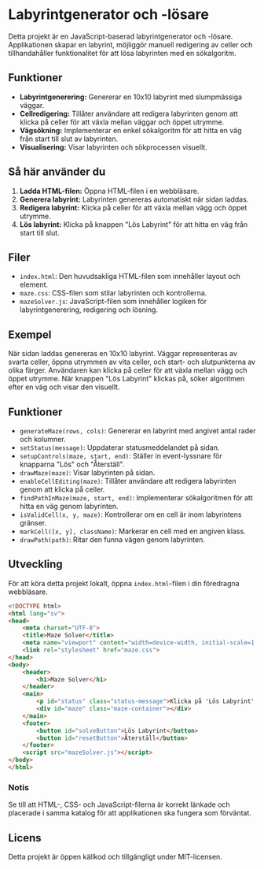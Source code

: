 # Labyrintgenerator och -lösare

Detta projekt är en JavaScript-baserad labyrintgenerator och -lösare. Applikationen skapar en labyrint, möjliggör manuell redigering av celler och tillhandahåller funktionalitet för att lösa labyrinten med en sökalgoritm.

## Funktioner

- **Labyrintgenerering:** Genererar en 10x10 labyrint med slumpmässiga väggar.
- **Cellredigering:** Tillåter användare att redigera labyrinten genom att klicka på celler för att växla mellan väggar och öppet utrymme.
- **Vägsökning:** Implementerar en enkel sökalgoritm för att hitta en väg från start till slut av labyrinten.
- **Visualisering:** Visar labyrinten och sökprocessen visuellt.

## Så här använder du

1. **Ladda HTML-filen:** Öppna HTML-filen i en webbläsare.
2. **Generera labyrint:** Labyrinten genereras automatiskt när sidan laddas.
3. **Redigera labyrint:** Klicka på celler för att växla mellan vägg och öppet utrymme.
4. **Lös labyrint:** Klicka på knappen "Lös Labyrint" för att hitta en väg från start till slut.

## Filer

- `index.html`: Den huvudsakliga HTML-filen som innehåller layout och element.
- `maze.css`: CSS-filen som stilar labyrinten och kontrollerna.
- `mazeSolver.js`: JavaScript-filen som innehåller logiken för labyrintgenerering, redigering och lösning.

## Exempel

När sidan laddas genereras en 10x10 labyrint. Väggar representeras av svarta celler, öppna utrymmen av vita celler, och start- och slutpunkterna av olika färger. Användaren kan klicka på celler för att växla mellan vägg och öppet utrymme. När knappen "Lös Labyrint" klickas på, söker algoritmen efter en väg och visar den visuellt.

## Funktioner

- `generateMaze(rows, cols)`: Genererar en labyrint med angivet antal rader och kolumner.
- `setStatus(message)`: Uppdaterar statusmeddelandet på sidan.
- `setupControls(maze, start, end)`: Ställer in event-lyssnare för knapparna "Lös" och "Återställ".
- `drawMaze(maze)`: Visar labyrinten på sidan.
- `enableCellEditing(maze)`: Tillåter användare att redigera labyrinten genom att klicka på celler.
- `findPathInMaze(maze, start, end)`: Implementerar sökalgoritmen för att hitta en väg genom labyrinten.
- `isValidCell(x, y, maze)`: Kontrollerar om en cell är inom labyrintens gränser.
- `markCell([x, y], className)`: Markerar en cell med en angiven klass.
- `drawPath(path)`: Ritar den funna vägen genom labyrinten.

## Utveckling

För att köra detta projekt lokalt, öppna `index.html`-filen i din föredragna webbläsare.

```html
<!DOCTYPE html>
<html lang="sv">
<head>
    <meta charset="UTF-8">
    <title>Maze Solver</title>
    <meta name="viewport" content="width=device-width, initial-scale=1.0">
    <link rel="stylesheet" href="maze.css">
</head>
<body>
    <header>
        <h1>Maze Solver</h1>
    </header>
    <main>
        <p id="status" class="status-message">Klicka på 'Lös Labyrint' för att starta.</p>
        <div id="maze" class="maze-container"></div>
    </main>
    <footer>
        <button id="solveButton">Lös Labyrint</button>
        <button id="resetButton">Återställ</button>
    </footer>
    <script src="mazeSolver.js"></script>
</body>
</html>
```

### Notis

Se till att HTML-, CSS- och JavaScript-filerna är korrekt länkade och placerade i samma katalog för att applikationen ska fungera som förväntat.

## Licens

Detta projekt är öppen källkod och tillgängligt under MIT-licensen.

